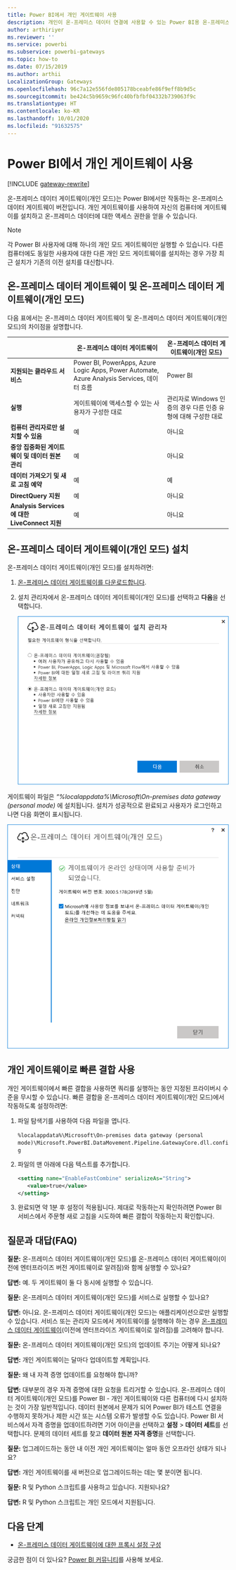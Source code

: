 ```yaml
---
title: Power BI에서 개인 게이트웨이 사용
description: 개인이 온-프레미스 데이터 연결에 사용할 수 있는 Power BI용 온-프레미스 데이터 게이트웨이(개인 모드)에 대해 설명합니다.
author: arthiriyer
ms.reviewer: ''
ms.service: powerbi
ms.subservice: powerbi-gateways
ms.topic: how-to
ms.date: 07/15/2019
ms.author: arthii
LocalizationGroup: Gateways
ms.openlocfilehash: 96c7a12e556fde805178bceabfe86f9eff8b9d5c
ms.sourcegitcommit: be424c5b9659c96fc40bfbfbf04332b739063f9c
ms.translationtype: HT
ms.contentlocale: ko-KR
ms.lasthandoff: 10/01/2020
ms.locfileid: "91632575"
---
```

# <a name="use-personal-gateways-in-power-bi"></a>Power BI에서 개인 게이트웨이 사용

[!INCLUDE [gateway-rewrite](../includes/gateway-rewrite.md)]

온-프레미스 데이터 게이트웨이(개인 모드)는 Power BI에서만 작동하는 온-프레미스 데이터 게이트웨이 버전입니다. 개인 게이트웨이를 사용하여 자신의 컴퓨터에 게이트웨이를 설치하고 온-프레미스 데이터에 대한 액세스 권한을 얻을 수 있습니다.

> [!NOTE]
> 각 Power BI 사용자에 대해 하나의 개인 모드 게이트웨이만 실행할 수 있습니다. 다른 컴퓨터에도 동일한 사용자에 대한 다른 개인 모드 게이트웨이를 설치하는 경우 가장 최근 설치가 기존의 이전 설치를 대신합니다.

## <a name="on-premises-data-gateway-vs-on-premises-data-gateway-personal-mode"></a>온-프레미스 데이터 게이트웨이 및 온-프레미스 데이터 게이트웨이(개인 모드)

다음 표에서는 온-프레미스 데이터 게이트웨이 및 온-프레미스 데이터 게이트웨이(개인 모드)의 차이점을 설명합니다.

|   |온-프레미스 데이터 게이트웨이 | 온-프레미스 데이터 게이트웨이(개인 모드) |
| ---- | ---- | ---- |
|**지원되는 클라우드 서비스** |Power BI, PowerApps, Azure Logic Apps, Power Automate, Azure Analysis Services, 데이터 흐름 |Power BI |
|**실행** |게이트웨이에 액세스할 수 있는 사용자가 구성한 대로 |관리자로 Windows 인증의 경우 다른 인증 유형에 대해 구성한 대로 |
|**컴퓨터 관리자로만 설치할 수 있음** |예 |아니요 |
|**중앙 집중화된 게이트웨이 및 데이터 원본 관리** |예 |아니요 |
|**데이터 가져오기 및 새로 고침 예약** |예 |예 |
|**DirectQuery 지원** |예 |아니요 |
|**Analysis Services에 대한 LiveConnect 지원** |예 |아니요 |

## <a name="install-the-on-premises-data-gateway-personal-mode"></a>온-프레미스 데이터 게이트웨이(개인 모드) 설치

온-프레미스 데이터 게이트웨이(개인 모드)를 설치하려면:

1. [온-프레미스 데이터 게이트웨이를 다운로드합니다](https://go.microsoft.com/fwlink/?LinkId=820925&clcid=0x409).

2. 설치 관리자에서 온-프레미스 데이터 게이트웨이(개인 모드)를 선택하고 **다음**을 선택합니다.

   ![온-프레미스 데이터 게이트웨이(개인 모드) 선택](media/service-gateway-personal-mode/personal-gateway-select.png)

게이트웨이 파일은 _“%localappdata%\Microsoft\On-premises data gateway (personal mode)_ 에 설치됩니다. 설치가 성공적으로 완료되고 사용자가 로그인하고 나면 다음 화면이 표시됩니다.

![온-프레미스 데이터 게이트웨이(개인 모드) 성공](media/service-gateway-personal-mode/personal-gateway-complete.png)

## <a name="use-fast-combine-with-the-personal-gateway"></a>개인 게이트웨이로 빠른 결합 사용

개인 게이트웨이에서 빠른 결합을 사용하면 쿼리를 실행하는 동안 지정된 프라이버시 수준을 무시할 수 있습니다. 빠른 결합을 온-프레미스 데이터 게이트웨이(개인 모드)에서 작동하도록 설정하려면:

1. 파일 탐색기를 사용하여 다음 파일을 엽니다.

   `%localappdata%\Microsoft\On-premises data gateway (personal mode)\Microsoft.PowerBI.DataMovement.Pipeline.GatewayCore.dll.config`

2. 파일의 맨 아래에 다음 텍스트를 추가합니다.

    ```xml
    <setting name="EnableFastCombine" serializeAs="String">
       <value>true</value>
    </setting>
    ```

3. 완료되면 약 1분 후 설정이 적용됩니다. 제대로 작동하는지 확인하려면 Power BI 서비스에서 주문형 새로 고침을 시도하여 빠른 결합이 작동하는지 확인합니다.

## <a name="frequently-asked-questions-faq"></a>질문과 대답(FAQ)

**질문:** 온-프레미스 데이터 게이트웨이(개인 모드)를 온-프레미스 데이터 게이트웨이(이전에 엔터프라이즈 버전 게이트웨이로 알려짐)와 함께 실행할 수 있나요?
  
**답변:** 예. 두 게이트웨이 둘 다 동시에 실행할 수 있습니다.

**질문:** 온-프레미스 데이터 게이트웨이(개인 모드)를 서비스로 실행할 수 있나요?
  
**답변:** 아니요. 온-프레미스 데이터 게이트웨이(개인 모드)는 애플리케이션으로만 실행할 수 있습니다. 서비스 또는 관리자 모드에서 게이트웨이를 실행해야 하는 경우 [온-프레미스 데이터 게이트웨이](/data-integration/gateway/service-gateway-onprem)(이전에 엔터프라이즈 게이트웨이로 알려짐)를 고려해야 합니다.

**질문:** 온-프레미스 데이터 게이트웨이(개인 모드)의 업데이트 주기는 어떻게 되나요?
  
**답변:** 개인 게이트웨이는 달마다 업데이트할 계획입니다.

**질문:** 왜 내 자격 증명 업데이트를 요청해야 합니까?
  
**답변:** 대부분의 경우 자격 증명에 대한 요청을 트리거할 수 있습니다. 온-프레미스 데이터 게이트웨이(개인 모드)를 Power BI - 개인 게이트웨이와 다른 컴퓨터에 다시 설치하는 것이 가장 일반적입니다. 데이터 원본에서 문제가 되어 Power BI가 테스트 연결을 수행하지 못하거나 제한 시간 또는 시스템 오류가 발생할 수도 있습니다. Power BI 서비스에서 자격 증명을 업데이트하려면 기어 아이콘을 선택하고 **설정** > **데이터 세트**를 선택합니다. 문제의 데이터 세트를 찾고 **데이터 원본 자격 증명**을 선택합니다.

**질문:** 업그레이드하는 동안 내 이전 개인 게이트웨이는 얼마 동안 오프라인 상태가 되나요?
  
**답변:** 개인 게이트웨이를 새 버전으로 업그레이드하는 데는 몇 분이면 됩니다.

**질문:** R 및 Python 스크립트를 사용하고 있습니다. 지원되나요?
  
**답변:** R 및 Python 스크립트는 개인 모드에서 지원됩니다.

## <a name="next-steps"></a>다음 단계

* [온-프레미스 데이터 게이트웨이에 대한 프록시 설정 구성](/data-integration/gateway/service-gateway-proxy)  

궁금한 점이 더 있나요? [Power BI 커뮤니티](https://community.powerbi.com/)를 사용해 보세요.
